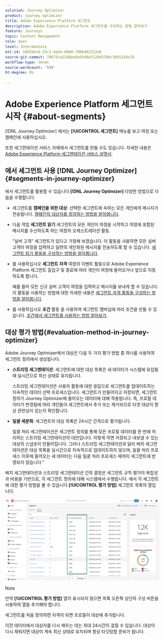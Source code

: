 ```yaml
---
solution: Journey Optimizer
product: journey optimizer
title: Adobe Experience Platform 세그먼트
description: Adobe Experience Platform 세그먼트를 구성하는 방법 알아보기
feature: Journeys
topic: Content Management
role: User
level: Intermediate
exl-id: 10d2de34-23c1-4a5e-b868-700b462312eb
source-git-commit: 78675ca22d8ee9a93d9af128d5708c305523da78
workflow-type: tm+mt
source-wordcount: '559'
ht-degree: 0%

---
```


# Adobe Experience Platform 세그먼트 시작 {#about-segments}

[!DNL Journey Optimizer]  에서는 **[!UICONTROL 세그먼트]** 메뉴를 보고 여정 또는 캠페인에 사용하십시오.

또한 세그먼테이션 서비스 자체에서 세그먼트를 만들 수도 있습니다. 자세한 내용은 [Adobe Experience Platform 세그멘테이션 서비스 설명서](https://experienceleague.adobe.com/docs/experience-platform/segmentation/home.html).

## 에서 세그먼트 사용 [!DNL Journey Optimizer] {#segments-in-journey-optimizer}

에서 세그먼트를 활용할 수 있습니다 **[!DNL Journey Optimizer]** 다양한 방법으로 다음을 수행합니다.

* 세그먼트를 **캠페인을 위한 대상**: 선택한 세그먼트에 속하는 모든 개인에게 메시지가 전송됩니다. [캠페인의 대상자를 정의하는 방법을 알아봅니다](../campaigns/create-campaign.md#define-the-audience-audience).

* 다음 작업 **세그먼트 읽기** 세그먼트의 모든 개인이 여정을 시작하고 여정에 포함된 메시지를 수신하도록 하는 여정의 오케스트레이션 활동.

   &quot;실버 고객&quot; 세그먼트가 있다고 가정해 보겠습니다. 이 활동을 사용하면 모든 실버 고객이 여정을 입력하고 일련의 개인화된 메시지를 전송하도록 할 수 있습니다. [세그먼트 읽기 활동을 구성하는 방법을 알아봅니다](../building-journeys/read-segment.md#configuring-segment-trigger-activity).

* 를 사용하십시오 **세그먼트 자격** 여정의 이벤트 활동으로 Adobe Experience Platform 세그먼트 출입구 및 종료에 따라 개인이 여정에 들어오거나 앞으로 이동하도록 합니다.

   예를 들어 모든 신규 실버 고객이 여정을 입력하고 메시지를 보내게 할 수 있습니다. 이 활동을 사용하는 방법에 대한 자세한 내용은 [세그먼트 자격 활동을 구성하는 방법을 알아봅니다](../building-journeys/segment-qualification-events.md).

* 를 사용하십시오 **조건** 활동 을 사용하여 세그먼트 멤버십에 따라 조건을 만들 수 있습니다. [조건에서 세그먼트를 사용하는 방법 알아보기](../building-journeys/condition-activity.md#using-a-segment).

## 대상 평가 방법{#evaluation-method-in-journey-optimizer}

Adobe Journey Optimizer에서 대상은 다음 두 가지 평가 방법 중 하나를 사용하여 세그먼트 정의에서 생성됩니다.

* **스트리밍 세그멘테이션**: 세그먼트에 대한 대상 목록은 새 데이터가 시스템에 유입될 때 실시간으로 최신 상태로 유지됩니다.

   스트리밍 세그먼테이션은 사용자 활동에 대한 응답으로 세그먼트를 업데이트하는 지속적인 데이터 선택 프로세스입니다. 세그먼트가 만들어지고 저장되면, 세그먼트 정의가 Journey Optimizer에 들어오는 데이터에 대해 적용됩니다. 즉, 프로필 데이터가 변경됨에 따라 개인들이 세그먼트에서 추가 또는 제거되므로 타겟 대상이 항상 관련성이 있는지 확인합니다.

* **일괄 세분화**: 세그먼트의 대상 목록은 24시간 간격으로 평가됩니다.

   일괄 처리 세그먼테이션은 세그먼트 정의를 통해 모든 프로필 데이터를 한 번에 처리하는 스트리밍 세그먼테이션의 대안입니다. 이렇게 하면 저장되고 내보낼 수 있는 대상의 스냅숏이 만들어집니다. 그러나 스트리밍 세그먼테이션과 달리 배치 세그먼테이션은 대상 목록을 실시간으로 지속적으로 업데이트하지 않으며, 일괄 처리 프로세스 이후에 들어오는 새 데이터는 다음 일괄 처리 프로세스 때까지 세그먼트에 반영되지 않습니다.&quot;

배치 세그먼테이션과 스트리밍 세그먼테이션 간의 결정은 세그먼트 규칙 평가의 복잡성과 비용을 기반으로, 각 세그먼트 정의에 대해 시스템에서 수행됩니다. 에서 각 세그먼트에 대한 평가 방법을 볼 수 있습니다 **[!UICONTROL 평가 방법]** 세그먼트 목록의 열입니다.

![](assets/evaluation-method.png)

>[!NOTE]
>
>만약 **[!UICONTROL 평가 방법]** 열이 표시되지 않으면 목록 오른쪽 상단의 구성 버튼을 사용하여 열을 추가해야 합니다.

세그먼트를 처음 정의하면 자격이 되면 프로필이 대상에 추가됩니다.

이전 데이터에서 대상자를 다시 채우는 데는 최대 24시간이 걸릴 수 있습니다. 대상이 다시 채워지면 대상이 계속 최신 상태로 유지되며 항상 타깃팅할 준비가 됩니다.
